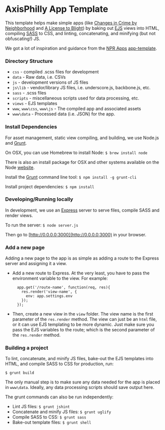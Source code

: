 # AxisPhilly App Template

This template helps make simple apps (like [Changes in Crime by Neighborhood](http://apps.axisphilly.org/crime-change/) and [A License to Blight](http://apps.axisphilly.org/license-to-blight/)) by baking out [EJS](https://github.com/visionmedia/ejs) views into HTML, compiling [SASS](http://sass-lang.com/) to CSS, and linting, concatenating, and minifying (but not obfuscating!) JS.

We got a lot of inspiration and guidance from the [NPR Apps](http://blog.apps.npr.org/) [app-template](https://github.com/nprapps/app-template).

### Directory Structure

- `css` - compiled .scss files for development
- `data` - Raw data, i.e. CSVs
- `js` - development versions of JS files
- `js\lib` - vendor/library JS files, i.e. underscore.js, backbone.js, etc.
- `sass` - .scss files
- `scripts` -  miscellaneous scripts used for data processing, etc.
- `views` - EJS templates
- `www`, `www\css`, `www\js` - The compiled app and associated assets
- `www\data` - Processed data (i.e. JSON) for the app. 

### Install Dependencies
For asset management, static view compiling, and building, we use Node.js and [Grunt](http://www.gruntjs.com).

On OSX, you can use Homebrew to install Node: `$ brew install node`

There is also an install package for OSX and other systems available on the Node [website](http://nodejs.org/download/).

Install the [Grunt](https://github.com/gruntjs/grunt-cli) command line tool: `$ npm install -g grunt-cli`

Install project dependencies: `$ npm install`

### Developing/Running locally

In development, we use an [Express](http://expressjs.com/) server to serve files, compile SASS and render views. 

To run the server: `$ node server.js`

Then go to [http://0.0.0.0:3000](http://0.0.0.0:3000) in your browser.

### Add a new page

Adding a new page to the app is as simple as adding a route to the Express server and assigning it a view.

- Add a new route to Express. At the very least, you have to pass the environment variable to the view. For example:

        app.get('/route-name', function(req, res){
          res.render('view-name', {
            env: app.settings.env
          });
        });

- Then, create a new view in the `view` folder. The view name is the first parameter of the `res.render` method. The view can just be an `html` file, or it can use EJS templating to be more dynamic. Just make sure you pass the EJS variables to the route; which is the second parameter of the `res.render` method.

### Building a project

To lint, concatenate, and minify JS files, bake-out the EJS templates into HTML, and compile SASS to CSS for production, run:

    $ grunt build

The only manual step is to make sure any data needed for the app is placed in `www\data`. Ideally, any data processing scripts should save output here.

The grunt commands can also be run independently:

- Lint JS files: `$ grunt jshint`
- Concatenate and minify JS files: `$ grunt uglify`
- Compile SASS to CSS: `$ grunt sass`
- Bake-out template files: `$ grunt shell`
